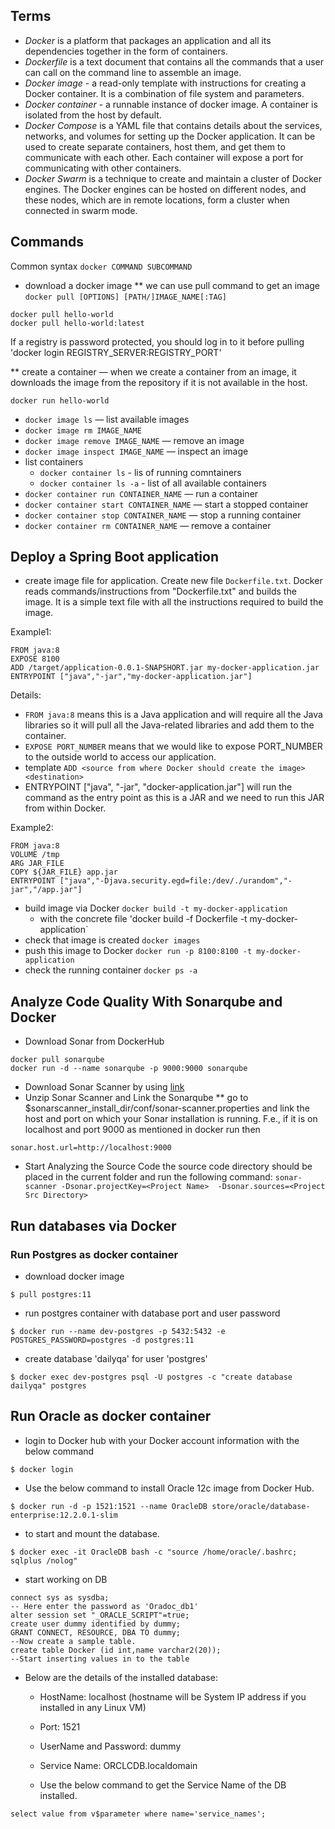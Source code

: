 ## Terms
* *Docker* is a platform that packages an application and all its dependencies together in the form of containers.
* *Dockerfile* is a text document that contains all the commands that a user can call on the command line to assemble an image.
* *Docker image* - a read-only template with instructions for creating a Docker container. It is a combination of file system and parameters.
* *Docker container* - a runnable instance of docker image. A container is isolated from the host by default. 
* *Docker Compose* is a YAML file that contains details about the services, networks, and volumes for setting up the Docker application. It can be used to create separate containers, host them, and get them to communicate with each other. Each container will expose a port for communicating with other containers.
* *Docker Swarm* is a technique to create and maintain a cluster of Docker engines. The Docker engines can be hosted on different nodes, and these nodes, which are in remote locations, form a cluster when connected in swarm mode.
 
## Commands
Common syntax `docker COMMAND SUBCOMMAND`

* download a docker image
** we can use pull command to get an image `docker pull [OPTIONS] [PATH/]IMAGE_NAME[:TAG]`
``` 
docker pull hello-world
docker pull hello-world:latest
```
If a registry is password protected, you should log in to it before pulling 'docker login REGISTRY_SERVER:REGISTRY_PORT'

** create a container — when we create a container from an image, it downloads the image from the repository if it is not available in the host.
``` 
docker run hello-world
```

* `docker image ls` — list available images
* `docker image rm IMAGE_NAME` 
* `docker image remove IMAGE_NAME` — remove an image
* `docker image inspect IMAGE_NAME` — inspect an image
* list containers
  * `docker container ls` - lis of running comntainers
  * `docker container ls -a` - list of all available  containers
* `docker container run CONTAINER_NAME` — run a container
* `docker container start CONTAINER_NAME` — start a stopped container
* `docker container stop CONTAINER_NAME` — stop a running container
* `docker container rm CONTAINER_NAME` — remove a container

## Deploy a Spring Boot application
* create image file for application. Create new file `Dockerfile.txt`. Docker reads commands/instructions from "Dockerfile.txt" and builds the image. It is a simple text file with all the instructions required to build the image.

Example1:
```
FROM java:8
EXPOSE 8100
ADD /target/application-0.0.1-SNAPSHORT.jar my-docker-application.jar
ENTRYPOINT ["java","-jar","my-docker-application.jar"]
```
Details:
* `FROM java:8` means this is a Java application and will require all the Java libraries so it will pull all the Java-related libraries and add them to the container.
* `EXPOSE PORT_NUMBER` means that we would like to expose PORT_NUMBER to the outside world to access our application.
* template `ADD <source from where Docker should create the image> <destination>`
* ENTRYPOINT ["java", "-jar", "docker-application.jar"] will run the command as the entry point as this is a JAR and we need to run this JAR from within Docker.

Example2:
```
FROM java:8
VOLUME /tmp
ARG JAR_FILE
COPY ${JAR_FILE} app.jar
ENTRYPOINT ["java","-Djava.security.egd=file:/dev/./urandom","-jar","/app.jar"]
```

* build image via Docker `docker build -t my-docker-application`
  * with the concrete file 'docker build -f Dockerfile -t my-docker-application`
* check that image is created `docker images` 
* push this image to Docker `docker run -p 8100:8100 -t my-docker-application`
* check the running container `docker ps -a`



## Analyze Code Quality With Sonarqube and Docker
* Download Sonar from DockerHub 
```
docker pull sonarqube   
docker run -d --name sonarqube -p 9000:9000 sonarqube
```

* Download Sonar Scanner by using [link](https://docs.sonarqube.org/latest/analysis/scan/sonarscanner/)
* Unzip Sonar Scanner and Link the Sonarqube 
** go to $sonarscanner_install_dir/conf/sonar-scanner.properties  and link the host and port on which your Sonar installation is running. 
F.e., if it is on localhost and port 9000 as mentioned in  docker run  then 
```
sonar.host.url=http://localhost:9000
```

* Start Analyzing the Source Code
the source code directory should be placed in the current folder and run the following command:
`sonar-scanner -Dsonar.projectKey=<Project Name>  -Dsonar.sources=<Project Src Directory>`


## Run databases via Docker

### Run Postgres as docker container
* download docker image
```
$ pull postgres:11
```

* run postgres container with database port and user password
```
$ docker run --name dev-postgres -p 5432:5432 -e POSTGRES_PASSWORD=postgres -d postgres:11
```

* create database 'dailyqa' for user 'postgres'
```
$ docker exec dev-postgres psql -U postgres -c "create database dailyqa" postgres
```

## Run Oracle as docker container
* login to Docker hub with your Docker account information with the below command
```
$ docker login
```

* Use the below command to install Oracle 12c image from Docker Hub.
```
$ docker run -d -p 1521:1521 --name OracleDB store/oracle/database-enterprise:12.2.0.1-slim
```

* to start and mount the database.
```
$ docker exec -it OracleDB bash -c "source /home/oracle/.bashrc; sqlplus /nolog"
``` 

* start working on DB
```
connect sys as sysdba;
-- Here enter the password as 'Oradoc_db1'
alter session set "_ORACLE_SCRIPT"=true;
create user dummy identified by dummy;
GRANT CONNECT, RESOURCE, DBA TO dummy;
--Now create a sample table.
create table Docker (id int,name varchar2(20));
--Start inserting values in to the table
```

* Below are the details of the installed database:

  * HostName: localhost (hostname will be System IP address if you installed in any Linux VM)

  * Port: 1521

  * UserName and Password: dummy

  * Service Name: ORCLCDB.localdomain 

  * Use the below command to get the Service Name of the DB installed.
```
select value from v$parameter where name='service_names';
```

